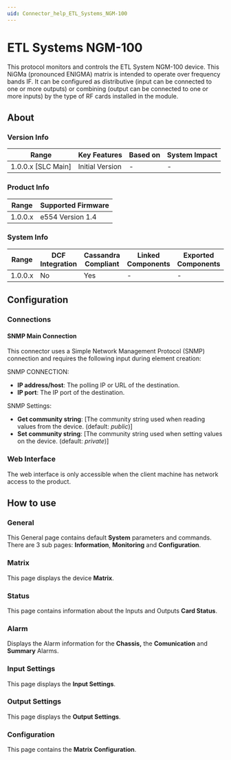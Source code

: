 ```yaml
---
uid: Connector_help_ETL_Systems_NGM-100
---
```


# ETL Systems NGM-100

This protocol monitors and controls the ETL System NGM-100 device. This NiGMa (pronounced ENIGMA) matrix is intended to operate over frequency bands IF. It can be configured as distributive (input can be connected to one or more outputs) or combining (output can be connected to one or more inputs) by the type of RF cards installed in the module.


## About

### Version Info

| **Range**            | **Key Features** | **Based on** | **System Impact** |
|----------------------|------------------|--------------|-------------------|
| 1.0.0.x \[SLC Main\] | Initial Version  | \-           | \-                |

### Product Info

| **Range** | **Supported Firmware** |
|-----------|------------------------|
| 1.0.0.x   | e554 Version 1.4       |

### System Info

| **Range** | **DCF Integration** | **Cassandra Compliant** | **Linked Components** | **Exported Components** |
|-----------|---------------------|-------------------------|-----------------------|-------------------------|
| 1.0.0.x   | No                  | Yes                     | \-                    | \-                      |

## Configuration

### Connections

#### SNMP Main Connection

This connector uses a Simple Network Management Protocol (SNMP) connection and requires the following input during element creation:

SNMP CONNECTION:

- **IP address/host**: The polling IP or URL of the destination.
- **IP port**: The IP port of the destination.

SNMP Settings:

- **Get community string**: \[The community string used when reading values from the device. (default: *public*)\]
- **Set community string**: \[The community string used when setting values on the device. (default: *private*)\]

### Web Interface

The web interface is only accessible when the client machine has network access to the product.

## How to use

### General

This General page contains default **System** parameters and commands. There are 3 sub pages: **Information**, **Monitoring** and **Configuration**.

### Matrix

This page displays the device **Matrix**.

### Status

This page contains information about the Inputs and Outputs **Card Status**.

### Alarm

Displays the Alarm information for the **Chassis,** the **Comunication** and **Summary** Alarms.

### Input Settings

This page displays the **Input Settings**.

### Output Settings

This page displays the **Output Settings**.

### Configuration

This page contains the **Matrix Configuration**.
